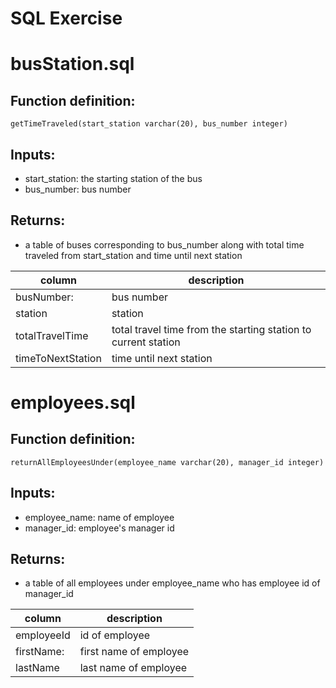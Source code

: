 # SQL Exercise

# busStation.sql

## Function definition: 
`getTimeTraveled(start_station varchar(20), bus_number integer)`

## Inputs: 
- start_station: the starting station of the bus
- bus_number: bus number

## Returns:
- a table of buses corresponding to bus_number along with total time traveled from start_station and time until next station

| column                 | description                                                                          |
|------------------------|--------------------------------------------------------------------------------------|
|busNumber:              | bus number                                                                           |
|station                 | station                                                                              |
|totalTravelTime         | total travel time from the starting station to current station                       |
|timeToNextStation       | time until next station                                                              |

# employees.sql

## Function definition: 
`returnAllEmployeesUnder(employee_name varchar(20), manager_id integer)`

## Inputs:
- employee_name: name of employee
- manager_id: employee's manager id

## Returns:
- a table of all employees under employee_name who has employee id of manager_id

| column                 | description                                                                          |
|------------------------|--------------------------------------------------------------------------------------|
|employeeId              | id of employee                                                                       |
|firstName:              | first name of employee                                                               |
|lastName                | last name of employee                                                                |
